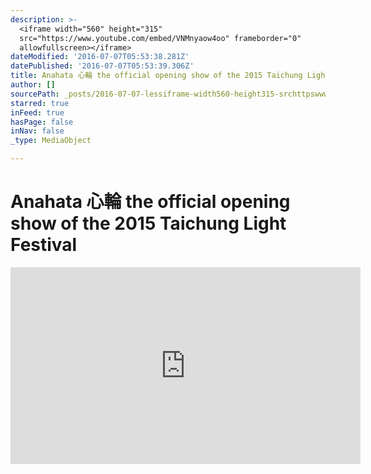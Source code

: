 ```yaml
---
description: >-
  <iframe width="560" height="315"
  src="https://www.youtube.com/embed/VNMnyaow4oo" frameborder="0"
  allowfullscreen></iframe>
dateModified: '2016-07-07T05:53:38.281Z'
datePublished: '2016-07-07T05:53:39.306Z'
title: Anahata 心輪 the official opening show of the 2015 Taichung Light Festival
author: []
sourcePath: _posts/2016-07-07-lessiframe-width560-height315-srchttpswwwyoutubeco.md
starred: true
inFeed: true
hasPage: false
inNav: false
_type: MediaObject

---
```

# Anahata 心輪 the official opening show of the 2015 Taichung Light Festival

<iframe width="560" height="315" src="https://www.youtube.com/embed/VNMnyaow4oo" frameborder="0" allowfullscreen\></iframe\>

video documentation excerpt of Anahata (心輪) written and directed by Chimerik似不像, produced and organized by Subkarma (薩巴卡瑪), the official opening show of the 2015 Taichung Light Festival.

this video is preliminary v1

credits:

共同製作: Chimerik 似不像 & Subkarma薩巴卡瑪

導演/編劇：Sammy Chien (Chimerik似不像)  
投影設計/新媒體科技：Shang-Han Chien, Sammy Chien (Chimerik似不像)  
舞台設計/執行：李奕慶  
舞蹈/服裝/表演者：李潔欣  
聲音/音樂: Sammy Chien, Michael Red, 謝明諺  
主辦/策劃： Subkarma薩巴卡瑪

Co-Created by Chimerik似不像 & Subkarma薩巴卡瑪

Direction/Script: Sammy Chien (Chimerik似不像)  
Projection Design/New Media: Shang-Han Chien & Sammy Chien (Chimerik似不像)  
Production Design/Coordinator: Kris Lee  
Movement/Performer: Chieh-Hsin Lee  
Sound/Music: Sammy Chien, Min-Yen Terry Hsieh, Michael Red

video edited by Sammy Chien (Chimerik似不像）

footage courtesy of:  
Subkarma  
LoLA Cinema Film  
Delta 台達  
Nancy Lee

----  
Anahata

An outdoor affair located in the heart of historical Taichung, Taiwan, Anahata is a site-specific performance which integrates projection, new media, movement and sound that utilizes the heritage Taichung Park Pavilion as its vessel. Positioned in the centre of Taiwan, Taichung City embodies multiple implications in relation to Anāhata---the heart chakra---ranging from the city's vibrant past during Japanese colonization to the establishment of the railway tracks connecting the island together. Taking this coalescent concept, Anahata explores the heart chakra's states of serenity; our ability to love whilst being loved; and the unbeaten spirit in order to magnify the city's vibrant past and hopeful revival. While life progresses in cyclical and multi-dimensional time, how are we to embrace the present in conjunction with the universe's ever-changing nature?

Text Written by Sammy Chien & Corina Pilay

心輪  
心輪是一個特定場域的表演，結合了影像，新媒體，舞蹈與聲響，內容與台中古蹟：湖心亭。相呼應，形成一種跨時代演出。此古蹟見證了日治時期曾有的興盛與繁榮，也是打通台灣傳輸的象徵。台中也因此被稱為台灣之心, 樞紐之都。心輪同時在靈修中代表了愛心與不敗的象徵。如果生命本是個圓，並以多次元的方式進行，且生生不息的流轉，我們如何用心去擁抱宇宙的無常與興衰？  
文字編輯：索敬庭